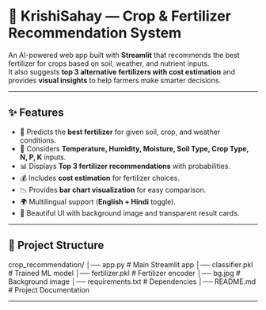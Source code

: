 # 🌾 KrishiSahay — Crop & Fertilizer Recommendation System  

An AI-powered web app built with **Streamlit** that recommends the best fertilizer for crops based on soil, weather, and nutrient inputs.  
It also suggests **top 3 alternative fertilizers with cost estimation** and provides **visual insights** to help farmers make smarter decisions.  

---

## ✨ Features  
- 🌱 Predicts the **best fertilizer** for given soil, crop, and weather conditions.  
- 🧪 Considers **Temperature, Humidity, Moisture, Soil Type, Crop Type, N, P, K** inputs.  
- 📊 Displays **Top 3 fertilizer recommendations** with probabilities.  
- 💰 Includes **cost estimation** for fertilizer choices.  
- 📉 Provides **bar chart visualization** for easy comparison.  
- 🌍 Multilingual support (**English + Hindi** toggle).  
- 🎨 Beautiful UI with background image and transparent result cards.  

---

## 📂 Project Structure  
crop_recommendation/
│── app.py # Main Streamlit app
│── classifier.pkl # Trained ML model
│── fertilizer.pkl # Fertilizer encoder
│── bg.jpg # Background image
│── requirements.txt # Dependencies
│── README.md # Project Documentation


---

